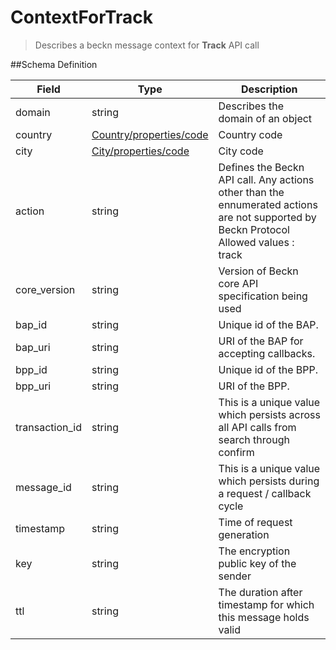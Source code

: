 # ContextForTrack

> Describes a beckn message context for **Track** API call

##Schema Definition

| **Field**      | **Type**                                                                     | **Description**                                                                                                                            |
| -------------- | ---------------------------------------------------------------------------- | ------------------------------------------------------------------------------------------------------------------------------------------ |
| domain         | string                                                                       | Describes the domain of an object                                                                                                          |
| country        | [Country/properties/code](/docs/core-specification/schema-reference/country) | Country code                                                                                                                               |
| city           | [City/properties/code](/docs/core-specification/schema-reference/city)       | City code                                                                                                                                  |
| action         | string                                                                       | Defines the Beckn API call. Any actions other than the ennumerated actions are not supported by Beckn Protocol <br> Allowed values : track |
| core_version   | string                                                                       | Version of Beckn core API specification being used                                                                                         |
| bap_id         | string                                                                       | Unique id of the BAP.                                                                                                                      |
| bap_uri        | string                                                                       | URI of the BAP for accepting callbacks.                                                                                                    |
| bpp_id         | string                                                                       | Unique id of the BPP.                                                                                                                      |
| bpp_uri        | string                                                                       | URI of the BPP.                                                                                                                            |
| transaction_id | string                                                                       | This is a unique value which persists across all API calls from search through confirm                                                     |
| message_id     | string                                                                       | This is a unique value which persists during a request / callback cycle                                                                    |
| timestamp      | string                                                                       | Time of request generation                                                                                                                 |
| key            | string                                                                       | The encryption public key of the sender                                                                                                    |
| ttl            | string                                                                       | The duration after timestamp for which this message holds valid                                                                            |
